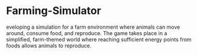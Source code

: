 # Farming-Simulator
eveloping a simulation for a farm environment where animals can move around, consume food, and reproduce. The game takes place in a simplified, farm-themed world where reaching sufficient energy points from foods allows animals to reproduce.
